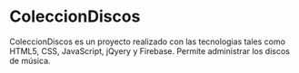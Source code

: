 # ColeccionDiscos
ColeccionDiscos es un proyecto realizado con las tecnologias tales como HTML5, CSS, JavaScript, jQyery y Firebase. Permite administrar los discos de música.
